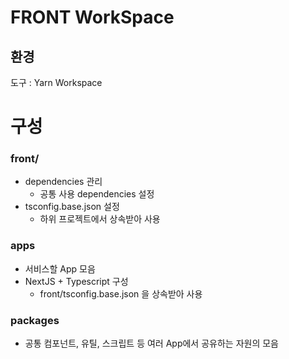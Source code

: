# FRONT WorkSpace

## 환경

도구 : Yarn Workspace

# 구성

### front/

- dependencies 관리
  - 공통 사용 dependencies 설정
- tsconfig.base.json 설정
  - 하위 프로젝트에서 상속받아 사용

### apps

- 서비스할 App 모음
- NextJS + Typescript 구성
  - front/tsconfig.base.json 을 상속받아 사용

### packages

- 공통 컴포넌트, 유틸, 스크립트 등 여러 App에서 공유하는 자원의 모음

